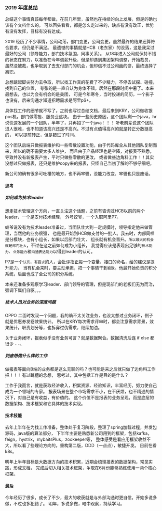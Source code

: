 ### 2019 年度总结

总结这个事情真该每年都做，在前几年里，虽然也在持续的向上发展，但是的确也该有个文档什么的，
可以回头看看，都是怎么走过来的，缺点有没有改正，优势有没有发挥，目标有没有达成。

2019 经历了不少事情，公司动荡，部门变更，公司变更，虽然最终的结果还算符合要求，但仍是不满足。
最遗憾的事情就是HCB（老东家）的没落，这是我呆过最好的公司（领导能力，部门技术氛围，同事关系）。
从18年进入公司就保持不错的状态在努力，以准备在今年调薪升级，但是却遇到集团架构调整，开始裁员，
虽然没被裁，也争取到了去支付部门的机会，但却信不过公司画的饼，最终选择了离职。

总想踮起脚尖努力去争取，所以找工作真的花费了不少精力，不停去试探、碰撞，找到自己的位置，
夸张的是一直自认为身体不错，居然在那段时间中暑了。本来最想去，也以为会有机会的是美团，
可是今年寒冬，当时投递的简历，一个影子也没有，后来沟通才知道招聘需求是阿里p6+。

具体找工作的细节就不写了，之前也写过总结文档，最后来到KRY，公司做收银pos机，部门做零售、服务业这块。
由于一些历史原因，这个团队剩一个java，hr说快速发展的一个团队，半年了，只再招了一个java！！！
听老前辈说这个团队进人很难，也不知道该高兴还是不高兴。不过有点值得高兴的就是转正分数挺高的，
可以提前转正，但是错过了时间。

这个团队后端只做报表维护和一些零散设置功能，由于代码库全从其他团队复制而来，所以的确不需要太多人维护，
而且由于产品经理也是空降，对报表不熟悉，导致并没有新报表产生，平时只做些零散的更改，
或者做些边角料工作！！其实没想过只做报表，还只是维护copy来的报表，只怪自己当初了解的不够仔细吧。

新公司的确有很多可吐槽的地方，也不再牢骚，没能力改变，牢骚也只是废话。

#### 思考

##### 如何成为技术leader
想走技术管理这个方向，一直关注这个话题，之前有咨询过HCB以前的两个leader，一个是支付技术经理，
外号蛟爷，一个入职阿里P7。

蛟爷说没有为技术leader准备过，当团队壮大到一定规模时，领导指定他来做管理，当然他的业务很强，
也是最开始到HCB做支付的一批人。我去时，内部同样是分模块，也有小组长，如果以后部门壮大，
组长就有机会晋升。``所以最大的机会就是部门壮大``，不过在这之前如何成为小组长，
我觉得应该是表现出足够的``技术能力``、``业务能力``和``沟通表达能力``以得到leader的认可。

P7是一个``认真``，``有要求``的人，会批评指正每一个变量，接口的命名，给的建议是提升能力，
当有机会来时，要主动承担，把一个事情干到``极致``。他最开始负责的积分系统，后面也成了全公司的积分系统。

本来还准备多观察学习leader、部门领导的管理，但是现部门的老板们无为而治，强调下属们自驱。。。

##### 技术人员对业务的深度问题
OPPO 二面时发现一个问题，我的确不太关注业务，也没太想过业务闭环，例子就是优惠券发卷效果统计。
所以在KRY每次需求评审时，都会注意需求背景，效果统计，职责划分等，也拆穿过伪需求，继续加油。

关于业务闭环，报表似乎没有业务可言？就是数据聚合。数据清洗后连 if else 都很少 - -。

##### 到底想做什么样的工作
做报表等面向B端的业务都是这么无聊的吗？也可能是来之后就只做了边角料工作把！！！有过跳槽的念想，
思考过，其中包括工作是目的是什么？

工作于我而言，就是获取经济收入，积累资源、经验知识，丰富经历，努力使自己成为一个领域的专家。
报表场景在整个市场需求不小，在不厌烦，也不精通的情况下，对自己是有收益，有价值的。
这个价值不是报表的业务呈现，而是底层的数据架构、技术框架和它具体的技术实现。


#### 技术技能
去年上半年在为找工作准备，整体处于复习阶段，整理了spring加载过程，并发包源码，java版的算法部分，
下半年主要是熟悉新公司用到的框架，包括kafka，feign，hystrix，mybaitsPlus，zookeeper等，
整体感受是看应用框架收益不大，所以看了些理论方向的，重构第二版，DDD（一点点），敏捷开发。
目前在看k8s。

明年上半年目标是大数据方向的技术积累，近期会梳理报表的数据架构，常见实践，形成文档，
完成后切入相关技术框架，争取在6月份能够熟练使用一两个核心框架。

#### 最后
今年经历了很多，成长了不少，最大的收获就是与外部沟通时更自信，开始多说多做，不过也多犯错了。
明年，多说多做，暗中观察，持续学习。

